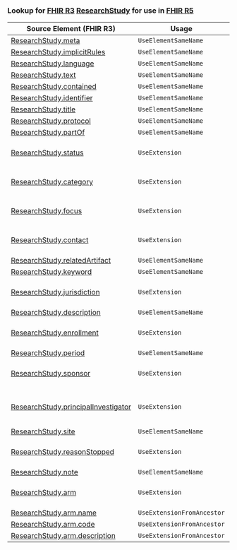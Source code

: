 ### Lookup for [FHIR R3](https://hl7.org/fhir/STU3/) [ResearchStudy](https://hl7.org/fhir/STU3/ResearchStudy.html) for use in [FHIR R5](https://hl7.org/fhir/R5/)

| Source Element (FHIR R3) | Usage | Target |
| -------------- | ----- | ------ |
| [ResearchStudy.meta](https://hl7.org/fhir/STU3/ResearchStudy.html#resource) | `UseElementSameName` | [ResearchStudy.meta](https://hl7.org/fhir/R5/ResearchStudy.html#resource) |
| [ResearchStudy.implicitRules](https://hl7.org/fhir/STU3/ResearchStudy.html#resource) | `UseElementSameName` | [ResearchStudy.implicitRules](https://hl7.org/fhir/R5/ResearchStudy.html#resource) |
| [ResearchStudy.language](https://hl7.org/fhir/STU3/ResearchStudy.html#resource) | `UseElementSameName` | [ResearchStudy.language](https://hl7.org/fhir/R5/ResearchStudy.html#resource) |
| [ResearchStudy.text](https://hl7.org/fhir/STU3/ResearchStudy.html#resource) | `UseElementSameName` | [ResearchStudy.text](https://hl7.org/fhir/R5/ResearchStudy.html#resource) |
| [ResearchStudy.contained](https://hl7.org/fhir/STU3/ResearchStudy.html#resource) | `UseElementSameName` | [ResearchStudy.contained](https://hl7.org/fhir/R5/ResearchStudy.html#resource) |
| [ResearchStudy.identifier](https://hl7.org/fhir/STU3/ResearchStudy.html#resource) | `UseElementSameName` | [ResearchStudy.identifier](https://hl7.org/fhir/R5/ResearchStudy.html#resource) |
| [ResearchStudy.title](https://hl7.org/fhir/STU3/ResearchStudy.html#resource) | `UseElementSameName` | [ResearchStudy.title](https://hl7.org/fhir/R5/ResearchStudy.html#resource) |
| [ResearchStudy.protocol](https://hl7.org/fhir/STU3/ResearchStudy.html#resource) | `UseElementSameName` | [ResearchStudy.protocol](https://hl7.org/fhir/R5/ResearchStudy.html#resource) |
| [ResearchStudy.partOf](https://hl7.org/fhir/STU3/ResearchStudy.html#resource) | `UseElementSameName` | [ResearchStudy.partOf](https://hl7.org/fhir/R5/ResearchStudy.html#resource) |
| [ResearchStudy.status](https://hl7.org/fhir/STU3/ResearchStudy.html#resource) | `UseExtension` | [http://hl7.org/fhir/3.0/StructureDefinition/extension-ResearchStudy.status](StructureDefinition-ext-R3-ResearchStudy.status.html) |
| [ResearchStudy.category](https://hl7.org/fhir/STU3/ResearchStudy.html#resource) | `UseExtension` | [http://hl7.org/fhir/3.0/StructureDefinition/extension-ResearchStudy.category](StructureDefinition-ext-R3-ResearchStudy.category.html) |
| [ResearchStudy.focus](https://hl7.org/fhir/STU3/ResearchStudy.html#resource) | `UseExtension` | [http://hl7.org/fhir/3.0/StructureDefinition/extension-ResearchStudy.focus](StructureDefinition-ext-R3-ResearchStudy.focus.html) |
| [ResearchStudy.contact](https://hl7.org/fhir/STU3/ResearchStudy.html#resource) | `UseExtension` | [http://hl7.org/fhir/3.0/StructureDefinition/extension-ResearchStudy.contact](StructureDefinition-ext-R3-ResearchStudy.contact.html) |
| [ResearchStudy.relatedArtifact](https://hl7.org/fhir/STU3/ResearchStudy.html#resource) | `UseElementSameName` | [ResearchStudy.relatedArtifact](https://hl7.org/fhir/R5/ResearchStudy.html#resource) |
| [ResearchStudy.keyword](https://hl7.org/fhir/STU3/ResearchStudy.html#resource) | `UseElementSameName` | [ResearchStudy.keyword](https://hl7.org/fhir/R5/ResearchStudy.html#resource) |
| [ResearchStudy.jurisdiction](https://hl7.org/fhir/STU3/ResearchStudy.html#resource) | `UseExtension` | [http://hl7.org/fhir/3.0/StructureDefinition/extension-ResearchStudy.jurisdiction](StructureDefinition-ext-R3-ResearchStudy.jurisdiction.html) |
| [ResearchStudy.description](https://hl7.org/fhir/STU3/ResearchStudy.html#resource) | `UseElementSameName` | [ResearchStudy.description](https://hl7.org/fhir/R5/ResearchStudy.html#resource) |
| [ResearchStudy.enrollment](https://hl7.org/fhir/STU3/ResearchStudy.html#resource) | `UseExtension` | [http://hl7.org/fhir/3.0/StructureDefinition/extension-ResearchStudy.enrollment](StructureDefinition-ext-R3-ResearchStudy.enrollment.html) |
| [ResearchStudy.period](https://hl7.org/fhir/STU3/ResearchStudy.html#resource) | `UseElementSameName` | [ResearchStudy.period](https://hl7.org/fhir/R5/ResearchStudy.html#resource) |
| [ResearchStudy.sponsor](https://hl7.org/fhir/STU3/ResearchStudy.html#resource) | `UseExtension` | [http://hl7.org/fhir/3.0/StructureDefinition/extension-ResearchStudy.sponsor](StructureDefinition-ext-R3-ResearchStudy.sponsor.html) |
| [ResearchStudy.principalInvestigator](https://hl7.org/fhir/STU3/ResearchStudy.html#resource) | `UseExtension` | [http://hl7.org/fhir/3.0/StructureDefinition/extension-ResearchStudy.principalInvestigator](StructureDefinition-ext-R3-ResearchStudy.principalInvestigator.html) |
| [ResearchStudy.site](https://hl7.org/fhir/STU3/ResearchStudy.html#resource) | `UseElementSameName` | [ResearchStudy.site](https://hl7.org/fhir/R5/ResearchStudy.html#resource) |
| [ResearchStudy.reasonStopped](https://hl7.org/fhir/STU3/ResearchStudy.html#resource) | `UseExtension` | [http://hl7.org/fhir/3.0/StructureDefinition/extension-ResearchStudy.reasonStopped](StructureDefinition-ext-R3-ResearchStudy.reasonStopped.html) |
| [ResearchStudy.note](https://hl7.org/fhir/STU3/ResearchStudy.html#resource) | `UseElementSameName` | [ResearchStudy.note](https://hl7.org/fhir/R5/ResearchStudy.html#resource) |
| [ResearchStudy.arm](https://hl7.org/fhir/STU3/ResearchStudy.html#resource) | `UseExtension` | [http://hl7.org/fhir/3.0/StructureDefinition/extension-ResearchStudy.arm](StructureDefinition-ext-R3-ResearchStudy.arm.html) |
| [ResearchStudy.arm.name](https://hl7.org/fhir/STU3/ResearchStudy.html#resource) | `UseExtensionFromAncestor` | - |
| [ResearchStudy.arm.code](https://hl7.org/fhir/STU3/ResearchStudy.html#resource) | `UseExtensionFromAncestor` | - |
| [ResearchStudy.arm.description](https://hl7.org/fhir/STU3/ResearchStudy.html#resource) | `UseExtensionFromAncestor` | - |
